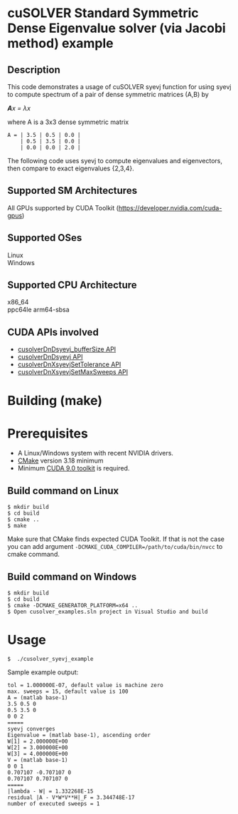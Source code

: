 # cuSOLVER Standard Symmetric Dense Eigenvalue solver (via Jacobi method) example

## Description

This code demonstrates a usage of cuSOLVER syevj  function for using syevj  to compute spectrum of a pair of dense symmetric matrices (A,B) by

_**A**x = &lambda;x_

where A is a 3x3 dense symmetric matrix
```
A = | 3.5 | 0.5 | 0.0 |
    | 0.5 | 3.5 | 0.0 |
    | 0.0 | 0.0 | 2.0 |
```

The following code uses syevj to compute eigenvalues and eigenvectors, then compare to exact eigenvalues {2,3,4}.

## Supported SM Architectures

All GPUs supported by CUDA Toolkit (https://developer.nvidia.com/cuda-gpus)  

## Supported OSes

Linux  
Windows

## Supported CPU Architecture

x86_64  
ppc64le
arm64-sbsa

## CUDA APIs involved
- [cusolverDnDsyevj_bufferSize API](https://docs.nvidia.com/cuda/cusolver/index.html#cuSolverDN-lt-t-gt-syevj)
- [cusolverDnDsyevj API](https://docs.nvidia.com/cuda/cusolver/index.html#cuSolverDN-lt-t-gt-syevj)
- [cusolverDnXsyevjSetTolerance API](https://docs.nvidia.com/cuda/cusolver/index.html#cusolverDnXgesvdjSetTolerance)
- [cusolverDnXsyevjSetMaxSweeps API](https://docs.nvidia.com/cuda/cusolver/index.html#cusolverDnXgesvdjSetMaxSweeps)

# Building (make)

# Prerequisites
- A Linux/Windows system with recent NVIDIA drivers.
- [CMake](https://cmake.org/download) version 3.18 minimum
- Minimum [CUDA 9.0 toolkit](https://developer.nvidia.com/cuda-downloads) is required.

## Build command on Linux
```
$ mkdir build
$ cd build
$ cmake ..
$ make
```
Make sure that CMake finds expected CUDA Toolkit. If that is not the case you can add argument `-DCMAKE_CUDA_COMPILER=/path/to/cuda/bin/nvcc` to cmake command.

## Build command on Windows
```
$ mkdir build
$ cd build
$ cmake -DCMAKE_GENERATOR_PLATFORM=x64 ..
$ Open cusolver_examples.sln project in Visual Studio and build
```

# Usage
```
$  ./cusolver_syevj_example
```

Sample example output:

```
tol = 1.000000E-07, default value is machine zero
max. sweeps = 15, default value is 100
A = (matlab base-1)
3.5 0.5 0
0.5 3.5 0
0 0 2
=====
syevj converges
Eigenvalue = (matlab base-1), ascending order
W[1] = 2.000000E+00
W[2] = 3.000000E+00
W[3] = 4.000000E+00
V = (matlab base-1)
0 0 1
0.707107 -0.707107 0
0.707107 0.707107 0
=====
|lambda - W| = 1.332268E-15
residual |A - V*W*V**H|_F = 3.344748E-17
number of executed sweeps = 1
```
